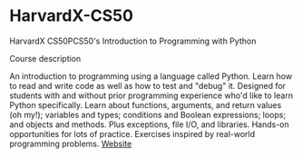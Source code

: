 # HarvardX-CS50
HarvardX CS50PCS50's Introduction to Programming with Python 

Course description

An introduction to programming using a language called Python. Learn how to read and write code as well as how to test and "debug" it. Designed for students with and without prior programming experience who'd like to learn Python specifically. Learn about functions, arguments, and return values (oh my!); variables and types; conditions and Boolean expressions; loops; and objects and methods. Plus exceptions, file I/O, and libraries. Hands-on opportunities for lots of practice. Exercises inspired by real-world programming problems.
[Website](https://pll.harvard.edu/course/cs50s-introduction-programming-python)
